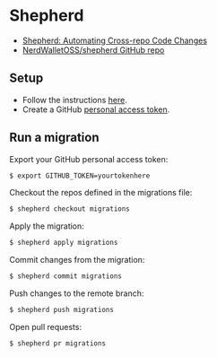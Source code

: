 # Shepherd

- [Shepherd: Automating Cross-repo Code Changes](https://www.nerdwallet.com/blog/engineering/shepherd-automating-code-changes/)
- [NerdWalletOSS/shepherd GitHub repo](https://github.com/NerdWalletOSS/shepherd)

## Setup

- Follow the instructions [here](https://github.com/NerdWalletOSS/shepherd/blob/master/README.md#getting-started).
- Create a GitHub [personal access token](https://help.github.com/articles/creating-a-personal-access-token-for-the-command-line/).

## Run a migration

Export your GitHub personal access token:
```sh
$ export GITHUB_TOKEN=yourtokenhere
```

Checkout the repos defined in the migrations file:
```sh
$ shepherd checkout migrations
```

Apply the migration:
```sh
$ shepherd apply migrations
```

Commit changes from the migration:
```sh
$ shepherd commit migrations
```

Push changes to the remote branch:
```sh
$ shepherd push migrations
```

Open pull requests:
```sh
$ shepherd pr migrations
```
